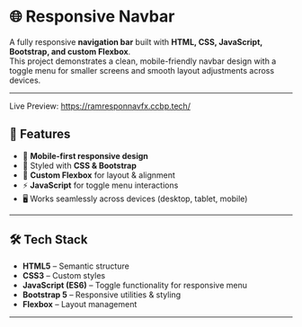 # 🌐 Responsive Navbar

A fully responsive **navigation bar** built with **HTML, CSS, JavaScript, Bootstrap, and custom Flexbox**.  
This project demonstrates a clean, mobile-friendly navbar design with a toggle menu for smaller screens and smooth layout adjustments across devices.

---

Live Preview: https://ramresponnavfx.ccbp.tech/

## 🚀 Features
- 📱 **Mobile-first responsive design**
- 🎨 Styled with **CSS & Bootstrap**
- 📐 **Custom Flexbox** for layout & alignment
- ⚡ **JavaScript** for toggle menu interactions
- 🖥️ Works seamlessly across devices (desktop, tablet, mobile)

---

## 🛠️ Tech Stack
- **HTML5** – Semantic structure
- **CSS3** – Custom styles
- **JavaScript (ES6)** – Toggle functionality for responsive menu
- **Bootstrap 5** – Responsive utilities & styling
- **Flexbox** – Layout management

---
